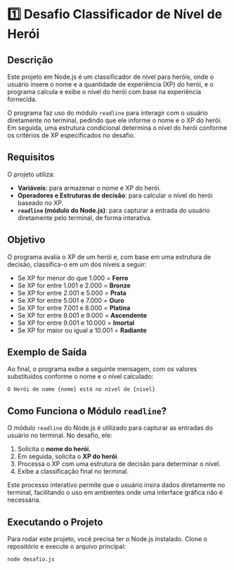 # 1️⃣ Desafio Classificador de Nível de Herói

## Descrição

Este projeto em Node.js é um classificador de nível para heróis, onde o usuário insere o nome e a quantidade de experiência (XP) do herói, e o programa calcula e exibe o nível do herói com base na experiência fornecida.

O programa faz uso do módulo `readline` para interagir com o usuário diretamente no terminal, pedindo que ele informe o nome e o XP do herói. Em seguida, uma estrutura condicional determina o nível do herói conforme os critérios de XP especificados no desafio.

## Requisitos

O projeto utiliza:
- **Variáveis**: para armazenar o nome e XP do herói.
- **Operadores e Estruturas de decisão**: para calcular o nível do herói baseado no XP.
- **`readline` (módulo do Node.js)**: para capturar a entrada do usuário diretamente pelo terminal, de forma interativa.

## Objetivo

O programa avalia o XP de um herói e, com base em uma estrutura de decisão, classifica-o em um dos níveis a seguir:

- Se XP for menor do que 1.000 = **Ferro**
- Se XP for entre 1.001 e 2.000 = **Bronze**
- Se XP for entre 2.001 e 5.000 = **Prata**
- Se XP for entre 5.001 e 7.000 = **Ouro**
- Se XP for entre 7.001 e 8.000 = **Platina**
- Se XP for entre 8.001 e 9.000 = **Ascendente**
- Se XP for entre 9.001 e 10.000 = **Imortal**
- Se XP for maior ou igual a 10.001 = **Radiante**

## Exemplo de Saída

Ao final, o programa exibe a seguinte mensagem, com os valores substituídos conforme o nome e o nível calculado:

```
O Herói de nome {nome} está no nível de {nivel}
```

## Como Funciona o Módulo `readline`?

O módulo `readline` do Node.js é utilizado para capturar as entradas do usuário no terminal. No desafio, ele:
1. Solicita o **nome do herói**.
2. Em seguida, solicita o **XP do herói**.
3. Processa o XP com uma estrutura de decisão para determinar o nível.
4. Exibe a classificação final no terminal.

Este processo interativo permite que o usuário insira dados diretamente no terminal, facilitando o uso em ambientes onde uma interface gráfica não é necessária.

## Executando o Projeto

Para rodar este projeto, você precisa ter o Node.js instalado. Clone o repositório e execute o arquivo principal:

```
node desafio.js
```

